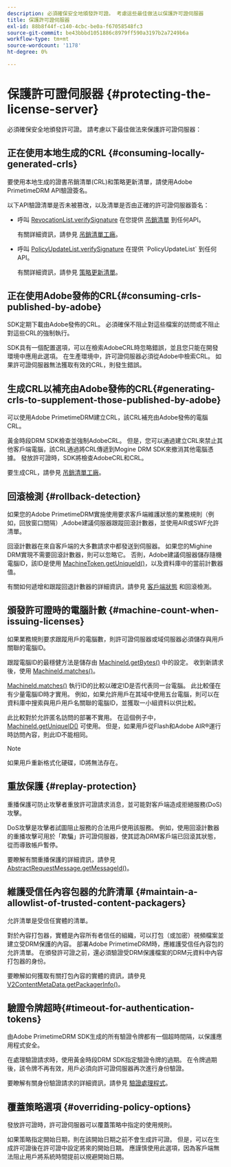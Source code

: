 ```yaml
---
description: 必須確保安全地頒發許可證。 考慮這些最佳做法以保護許可證伺服器
title: 保護許可證伺服器
exl-id: 88b8f44f-c140-4cbc-be0a-f67058548fc3
source-git-commit: be43bbbd1051886c8979ff590a3197b2a7249b6a
workflow-type: tm+mt
source-wordcount: '1178'
ht-degree: 0%

---
```


# 保護許可證伺服器 {#protecting-the-license-server}

必須確保安全地頒發許可證。 請考慮以下最佳做法來保護許可證伺服器：

## 正在使用本地生成的CRL {#consuming-locally-generated-crls}

要使用本地生成的證書吊銷清單(CRL)和策略更新清單，請使用Adobe PrimetimeDRM API驗證簽名。

以下API驗證清單是否未被篡改，以及清單是否由正確的許可證伺服器簽名：

* 呼叫 [RevocationList.verifySignature](https://help.adobe.com/en_US/primetime/api/drm-apis/server/javadocs-flashaccess-pro/com/adobe/flashaccess/sdk/revocation/RevocationList.html#verifySignature(java.security.cert.X509Certificate)) 在您提供 [吊銷清單](https://help.adobe.com/en_US/primetime/api/drm-apis/server/javadocs-flashaccess-pro/com/adobe/flashaccess/sdk/revocation/RevocationList.html) 到任何API。

   有關詳細資訊，請參見 [吊銷清單工廠](https://help.adobe.com/en_US/primetime/api/drm-apis/server/javadocs-flashaccess-pro/com/adobe/flashaccess/sdk/revocation/RevocationListFactory.html)。

* 呼叫 [PolicyUpdateList.verifySignature](https://help.adobe.com/en_US/primetime/api/drm-apis/server/javadocs-flashaccess-pro/com/adobe/flashaccess/sdk/policyupdate/PolicyUpdateList.html#verifySignature(java.security.cert.X509Certificate)) 在提供 `PolicyUpdateList` 到任何API。

   有關詳細資訊，請參見 [策略更新清單](https://help.adobe.com/en_US/primetime/api/drm-apis/server/javadocs-flashaccess-pro/com/adobe/flashaccess/sdk/policyupdate/PolicyUpdateList.html)。

## 正在使用Adobe發佈的CRL{#consuming-crls-published-by-adobe}

SDK定期下載由Adobe發佈的CRL。 必須確保不阻止對這些檔案的訪問或不阻止對這些CRL的強制執行。

SDK具有一個配置選項，可以在檢索AdobeCRL時忽略錯誤，並且您只能在開發環境中應用此選項。 在生產環境中，許可證伺服器必須從Adobe中檢索CRL。 如果許可證伺服器無法獲取有效的CRL，則發生錯誤。

## 生成CRL以補充由Adobe發佈的CRL{#generating-crls-to-supplement-those-published-by-adobe}

可以使用Adobe PrimetimeDRM建立CRL，該CRL補充由Adobe發佈的電腦CRL。

黃金時段DRM SDK檢查並強制AdobeCRL。 但是，您可以通過建立CRL來禁止其他客戶端電腦，該CRL通過將CRL傳遞到Mogine DRM SDK來撤消其他電腦憑據。 發放許可證時，SDK將檢查AdobeCRL和CRL。

要生成CRL，請參見 [吊銷清單工廠](https://help.adobe.com/en_US/primetime/api/drm-apis/server/javadocs-flashaccess-pro/com/adobe/flashaccess/sdk/revocation/RevocationListFactory.html)。

## 回滾檢測 {#rollback-detection}

如果您的Adobe PrimetimeDRM實施使用要求客戶端維護狀態的業務規則（例如，回放窗口間隔）,Adobe建議伺服器跟蹤回滾計數器，並使用AIR或SWF允許清單。

回滾計數器在來自客戶端的大多數請求中都發送到伺服器。 如果您的Mighine DRM實現不需要回滾計數器，則可以忽略它。 否則，Adobe建議伺服器儲存隨機電腦ID，該ID是使用 [MachineToken.getUniqueId()](https://help.adobe.com/en_US/primetime/api/drm-apis/server/javadocs-flashaccess-pro/com/adobe/flashaccess/sdk/cert/MachineId.html#getUniqueId())，以及資料庫中的當前計數器值。

有關如何遞增和跟蹤回退計數器的詳細資訊，請參見 [客戶端狀態](https://help.adobe.com/en_US/primetime/api/drm-apis/server/javadocs-flashaccess-pro/com/adobe/flashaccess/sdk/protocol/ClientState.html) 和回滾檢測。

## 頒發許可證時的電腦計數 {#machine-count-when-issuing-licenses}

如果業務規則要求跟蹤用戶的電腦數，則許可證伺服器或域伺服器必須儲存與用戶關聯的電腦ID。

跟蹤電腦ID的最穩健方法是儲存由 [MachineId.getBytes()](https://help.adobe.com/en_US/primetime/api/drm-apis/server/javadocs-flashaccess-pro/com/adobe/flashaccess/sdk/cert/MachineId.html#getBytes()) 中的設定。 收到新請求後，使用 [MachineId.matches()](https://help.adobe.com/en_US/primetime/api/drm-apis/server/javadocs-flashaccess-pro/com/adobe/flashaccess/sdk/cert/MachineId.html#matches(com.adobe.flashaccess.sdk.cert.MachineId))。

[MachineId.matches()](https://help.adobe.com/en_US/primetime/api/drm-apis/server/javadocs-flashaccess-pro/com/adobe/flashaccess/sdk/cert/MachineId.html#matches(com.adobe.flashaccess.sdk.cert.MachineId)) 執行ID的比較以確定ID是否代表同一台電腦。 此比較僅在有少量電腦ID時才實用。 例如，如果允許用戶在其域中使用五台電腦，則可以在資料庫中搜索與用戶用戶名關聯的電腦ID，並獲取一小組資料以供比較。

此比較對於允許匿名訪問的部署不實用。 在這個例子中， [MachineId.getUniqueID()](https://help.adobe.com/en_US/primetime/api/drm-apis/server/javadocs-flashaccess-pro/com/adobe/flashaccess/sdk/cert/MachineId.html#getUniqueId()) 可使用。 但是，如果用戶從Flash和Adobe AIR®運行時訪問內容，則此ID不能相同。

>[!NOTE]
>
>如果用戶重新格式化硬碟，ID將無法存在。

## 重放保護 {#replay-protection}

重播保護可防止攻擊者重放許可證請求消息，並可能對客戶端造成拒絕服務(DoS)攻擊。

DoS攻擊是攻擊者試圖阻止服務的合法用戶使用該服務。 例如，使用回滾計數器的重播攻擊可用於「欺騙」許可證伺服器，使其認為DRM客戶端已回滾其狀態，從而導致帳戶暫停。

要瞭解有關重播保護的詳細資訊，請參見 [ AbstractRequestMessage.getMessageId()](https://help.adobe.com/en_US/primetime/api/drm-apis/server/javadocs-flashaccess-pro/com/adobe/flashaccess/sdk/protocol/AbstractRequestMessage.html#getMessageId())。

## 維護受信任內容包器的允許清單 {#maintain-a-allowlist-of-trusted-content-packagers}

允許清單是受信任實體的清單。

對於內容打包器，實體是內容所有者信任的組織，可以打包（或加密）視頻檔案並建立受DRM保護的內容。 部署Adobe PrimetimeDRM時，應維護受信任內容包的允許清單。 在頒發許可證之前，還必須驗證受DRM保護檔案的DRM元資料中內容打包器的身份。

要瞭解如何獲取有關打包內容的實體的資訊，請參見 [V2ContentMetaData.getPackagerInfo()](https://help.adobe.com/en_US/primetime/api/drm-apis/server/javadocs-flashaccess-pro/com/adobe/flashaccess/sdk/media/drm/keys/v2/V2ContentMetaData.html#getPackagerInfo())。

## 驗證令牌超時{#timeout-for-authentication-tokens}

由Adobe PrimetimeDRM SDK生成的所有驗證令牌都有一個超時間隔，以保護應用程式安全。

在處理驗證請求時，使用黃金時段DRM SDK指定驗證令牌的過期。 在令牌過期後，該令牌不再有效，用戶必須向許可證伺服器再次進行身份驗證。

要瞭解有關身份驗證請求的詳細資訊，請參見 [驗證處理程式](https://help.adobe.com/en_US/primetime/api/drm-apis/server/javadocs-flashaccess-pro/com/adobe/flashaccess/sdk/protocol/authentication/AuthenticationHandler.html)。

## 覆蓋策略選項 {#overriding-policy-options}

發放許可證時，許可證伺服器可以覆蓋策略中指定的使用規則。

如果策略指定開始日期，則在該開始日期之前不會生成許可證。 但是，可以在生成許可證後在許可證中設定將來的開始日期。 應謹慎使用此選項，因為客戶端無法阻止用戶將系統時間提前以規避開始日期。
